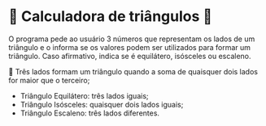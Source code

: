 # 🔺 Calculadora de triângulos 🔺
O programa pede ao usuário 3 números que representam os lados de um triângulo e o informa se os valores podem ser utilizados para formar um triângulo. 
Caso afirmativo, indica se é equilátero, isósceles ou escaleno.

🔺 Três lados formam um triângulo quando a soma de quaisquer dois lados for maior que o terceiro;
- Triângulo Equilátero: três lados iguais;
- Triângulo Isósceles: quaisquer dois lados iguais;
- Triângulo Escaleno: três lados diferentes.
